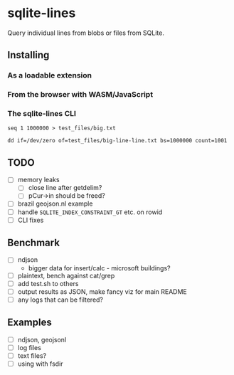 # sqlite-lines

Query individual lines from blobs or files from SQLite.

## Installing

### As a loadable extension

### From the browser with WASM/JavaScript

### The sqlite-lines CLI

```
seq 1 1000000 > test_files/big.txt

dd if=/dev/zero of=test_files/big-line-line.txt bs=1000000 count=1001
```

## TODO

- [ ] memory leaks
  - [ ] close line after getdelim?
  - [ ] pCur->in should be freed?
- [ ] brazil geojson.nl example
- [ ] handle `SQLITE_INDEX_CONSTRAINT_GT` etc. on rowid
- [ ] CLI fixes

## Benchmark

- [ ] ndjson
  - bigger data for insert/calc - microsoft buildings?
- [ ] plaintext, bench against cat/grep
- [ ] add test.sh to others
- [ ] output results as JSON, make fancy viz for main README
- [ ] any logs that can be filtered?

## Examples

- [ ] ndjson, geojsonl
- [ ] log files
- [ ] text files?
- [ ] using with fsdir
